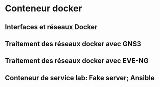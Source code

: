 # Conteneur docker

## Interfaces et réseaux Docker

## Traitement des réseaux docker avec GNS3

## Traitement des réseaux docker avec EVE-NG

## Conteneur de service lab: Fake server; Ansible